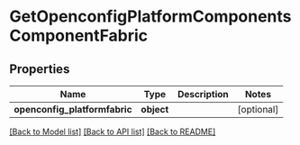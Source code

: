 # GetOpenconfigPlatformComponentsComponentFabric

## Properties
Name | Type | Description | Notes
------------ | ------------- | ------------- | -------------
**openconfig_platformfabric** | **object** |  | [optional] 

[[Back to Model list]](../README.md#documentation-for-models) [[Back to API list]](../README.md#documentation-for-api-endpoints) [[Back to README]](../README.md)


